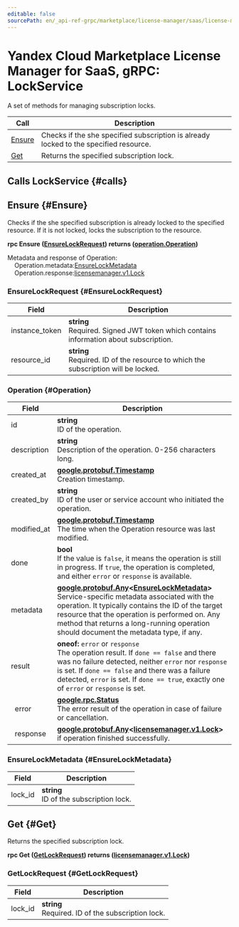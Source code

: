 ```yaml
---
editable: false
sourcePath: en/_api-ref-grpc/marketplace/license-manager/saas/license-manager/saas/api-ref/grpc/lock_service.md
---
```


# Yandex Cloud Marketplace License Manager for SaaS, gRPC: LockService

A set of methods for managing subscription locks.

| Call | Description |
| --- | --- |
| [Ensure](#Ensure) | Checks if the she specified subscription is already locked to the specified resource. |
| [Get](#Get) | Returns the specified subscription lock. |

## Calls LockService {#calls}

## Ensure {#Ensure}

Checks if the she specified subscription is already locked to the specified resource. If it is not locked, locks the subscription to the resource.

**rpc Ensure ([EnsureLockRequest](#EnsureLockRequest)) returns ([operation.Operation](#Operation))**

Metadata and response of Operation:<br>
	&nbsp;&nbsp;&nbsp;&nbsp;Operation.metadata:[EnsureLockMetadata](#EnsureLockMetadata)<br>
	&nbsp;&nbsp;&nbsp;&nbsp;Operation.response:[licensemanager.v1.Lock](./instance_service#v1)<br>

### EnsureLockRequest {#EnsureLockRequest}

Field | Description
--- | ---
instance_token | **string**<br>Required. Signed JWT token which contains information about subscription. 
resource_id | **string**<br>Required. ID of the resource to which the subscription will be locked. 


### Operation {#Operation}

Field | Description
--- | ---
id | **string**<br>ID of the operation. 
description | **string**<br>Description of the operation. 0-256 characters long. 
created_at | **[google.protobuf.Timestamp](https://developers.google.com/protocol-buffers/docs/reference/google.protobuf#timestamp)**<br>Creation timestamp. 
created_by | **string**<br>ID of the user or service account who initiated the operation. 
modified_at | **[google.protobuf.Timestamp](https://developers.google.com/protocol-buffers/docs/reference/google.protobuf#timestamp)**<br>The time when the Operation resource was last modified. 
done | **bool**<br>If the value is `false`, it means the operation is still in progress. If `true`, the operation is completed, and either `error` or `response` is available. 
metadata | **[google.protobuf.Any](https://developers.google.com/protocol-buffers/docs/proto3#any)<[EnsureLockMetadata](#EnsureLockMetadata)>**<br>Service-specific metadata associated with the operation. It typically contains the ID of the target resource that the operation is performed on. Any method that returns a long-running operation should document the metadata type, if any. 
result | **oneof:** `error` or `response`<br>The operation result. If `done == false` and there was no failure detected, neither `error` nor `response` is set. If `done == false` and there was a failure detected, `error` is set. If `done == true`, exactly one of `error` or `response` is set.
&nbsp;&nbsp;error | **[google.rpc.Status](https://cloud.google.com/tasks/docs/reference/rpc/google.rpc#status)**<br>The error result of the operation in case of failure or cancellation. 
&nbsp;&nbsp;response | **[google.protobuf.Any](https://developers.google.com/protocol-buffers/docs/proto3#any)<[licensemanager.v1.Lock](./instance_service#v1)>**<br>if operation finished successfully. 


### EnsureLockMetadata {#EnsureLockMetadata}

Field | Description
--- | ---
lock_id | **string**<br>ID of the subscription lock. 


## Get {#Get}

Returns the specified subscription lock.

**rpc Get ([GetLockRequest](#GetLockRequest)) returns ([licensemanager.v1.Lock](./instance_service#v1))**

### GetLockRequest {#GetLockRequest}

Field | Description
--- | ---
lock_id | **string**<br>Required. ID of the subscription lock. 


